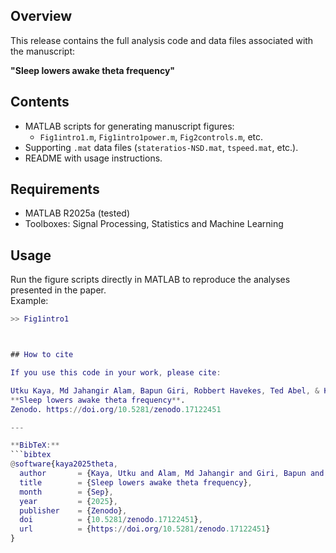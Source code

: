 ## Overview
This release contains the full analysis code and data files associated with the manuscript:

**"Sleep lowers awake theta frequency"**

## Contents
- MATLAB scripts for generating manuscript figures:
  - `Fig1intro1.m`, `Fig1intro1power.m`, `Fig2controls.m`, etc.
- Supporting `.mat` data files (`stateratios-NSD.mat`, `tspeed.mat`, etc.).
- README with usage instructions.

## Requirements
- MATLAB R2025a (tested)
- Toolboxes: Signal Processing, Statistics and Machine Learning

## Usage
Run the figure scripts directly in MATLAB to reproduce the analyses presented in the paper.  
Example:  
```matlab
>> Fig1intro1



## How to cite

If you use this code in your work, please cite:

Utku Kaya, Md Jahangir Alam, Bapun Giri, Robbert Havekes, Ted Abel, & Kamran Diba.  
**Sleep lowers awake theta frequency**.  
Zenodo. https://doi.org/10.5281/zenodo.17122451

---

**BibTeX:**
```bibtex
@software{kaya2025theta,
  author       = {Kaya, Utku and Alam, Md Jahangir and Giri, Bapun and Havekes, Robbert and Abel, Ted and Diba, Kamran},
  title        = {Sleep lowers awake theta frequency},
  month        = {Sep},
  year         = {2025},
  publisher    = {Zenodo},
  doi          = {10.5281/zenodo.17122451},
  url          = {https://doi.org/10.5281/zenodo.17122451}
}
